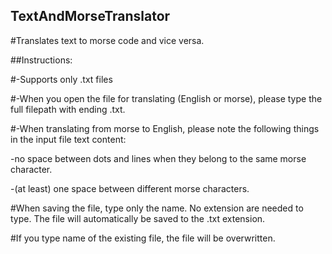 ## TextAndMorseTranslator
#Translates text to morse code and vice versa.

##Instructions:

#-Supports only .txt files</li>

#-When you open the file for translating (English or morse), please type the full filepath with ending .txt.

#-When translating from morse to English, please note the following things in the input file text content:
 
  -no space between dots and lines when they belong to the same morse character.
  
  -(at least) one space between different morse characters.
 
#When saving the file, type only the name. No extension are needed to type. The file will automatically be saved to the .txt extension.

#If you type name of the existing file, the file will be overwritten.
